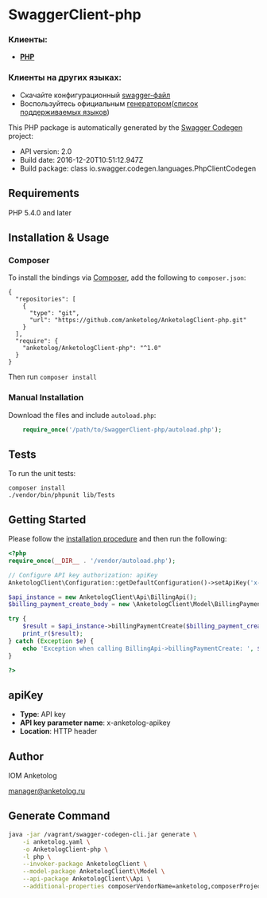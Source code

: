 # SwaggerClient-php

### Клиенты:  
* [**PHP**](https://github.com/anketolog/AnketologClient-php)  

### Клиенты на других языках:  
* Скачайте конфигурационный [swagger-файл](https://anketolog.ru/api/external/v2/docs/Anketolog.yaml) 
* Воспользуйтесь официальным [генератором](http://swagger.io/swagger-codegen/)([список поддерживаемых языков](https://github.com/swagger-api/swagger-codegen#api-clients))

This PHP package is automatically generated by the [Swagger Codegen](https://github.com/swagger-api/swagger-codegen) project:

- API version: 2.0
- Build date: 2016-12-20T10:51:12.947Z
- Build package: class io.swagger.codegen.languages.PhpClientCodegen

## Requirements

PHP 5.4.0 and later

## Installation & Usage
### Composer

To install the bindings via [Composer](http://getcomposer.org/), add the following to `composer.json`:

```
{
  "repositories": [
    {
      "type": "git",
      "url": "https://github.com/anketolog/AnketologClient-php.git"
    }
  ],
  "require": {
    "anketolog/AnketologClient-php": "^1.0"
  }
}
```

Then run `composer install`

### Manual Installation

Download the files and include `autoload.php`:

```php
    require_once('/path/to/SwaggerClient-php/autoload.php');
```

## Tests

To run the unit tests:

```
composer install
./vendor/bin/phpunit lib/Tests
```

## Getting Started

Please follow the [installation procedure](#installation--usage) and then run the following:

```php
<?php
require_once(__DIR__ . '/vendor/autoload.php');

// Configure API key authorization: apiKey
AnketologClient\Configuration::getDefaultConfiguration()->setApiKey('x-anketolog-apikey', 'YOUR_API_KEY');

$api_instance = new AnketologClient\Api\BillingApi();
$billing_payment_create_body = new \AnketologClient\Model\BillingPaymentCreateBody(); // \AnketologClient\Model\BillingPaymentCreateBody | 

try {
    $result = $api_instance->billingPaymentCreate($billing_payment_create_body);
    print_r($result);
} catch (Exception $e) {
    echo 'Exception when calling BillingApi->billingPaymentCreate: ', $e->getMessage(), PHP_EOL;
}

?>
```

## apiKey

- **Type**: API key
- **API key parameter name**: x-anketolog-apikey
- **Location**: HTTP header


## Author

IOM Anketolog 

manager@anketolog.ru

## Generate Command

```bash
java -jar /vagrant/swagger-codegen-cli.jar generate \
    -i anketolog.yaml \
    -o AnketologClient-php \
    -l php \
    --invoker-package AnketologClient \
    --model-package AnketologClient\\Model \
    --api-package AnketologClient\\Api \
    --additional-properties composerVendorName=anketolog,composerProjectName=AnketologClient-php
```